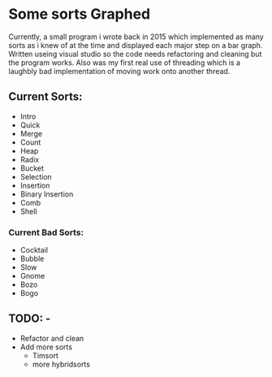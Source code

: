 # Some sorts Graphed

Currently, a small program i wrote back in 2015 which implemented as many sorts as i knew of at the time and displayed each major step on a bar graph.
Written useing visual studio so the code needs refactoring and cleaning but the program works. Also was my first real use of threading which is a laughbly bad
implementation of moving work onto another thread.

## Current Sorts:

* Intro
* Quick
* Merge
* Count
* Heap
* Radix
* Bucket
* Selection
* Insertion
* Binary Insertion
* Comb
* Shell

### Current Bad Sorts:

* Cocktail
* Bubble
* Slow
* Gnome
* Bozo
* Bogo
    
## TODO: -
    
* Refactor and clean
* Add more sorts
  * Timsort
  * more hybridsorts
    
